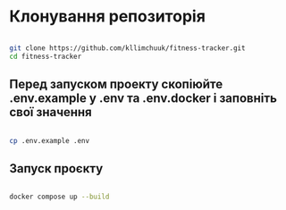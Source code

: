 # Клонування репозиторія
```bash 

git clone https://github.com/kllimchuuk/fitness-tracker.git 
cd fitness-tracker 
```

## Перед запуском проекту скопіюйте .env.example у .env та .env.docker і заповніть свої значення
```bash 

cp .env.example .env
```

## Запуск проєкту
```bash 

docker compose up --build
```

